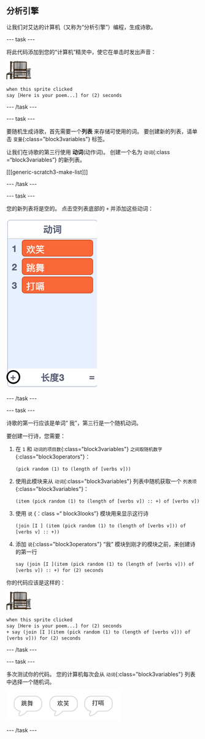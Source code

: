 ## 分析引擎

让我们对艾达的计算机（又称为“分析引擎”）编程，生成诗歌。

\--- task \---

将此代码添加到您的“计算机”精灵中，使它在单击时发出声音：

![计算机精灵](images/computer-sprite.png)

```blocks3
when this sprite clicked
say [Here is your poem...] for (2) seconds
```

\--- /task \---

\--- task \---

要随机生成诗歌，首先需要一个**列表** 来存储可使用的词。 要创建新的列表，请单击 `变量`{:class="block3variables"} 标签。

让我们在诗歌的第三行使用 **动词**(动作词)。 创建一个名为 `动词`{:class =“block3variables”} 的新列表。

[[[generic-scratch3-make-list]]]

\--- /task \---

\--- task \---

您的新列表将是空的。 点击空列表底部的 `+` 并添加这些动词：

![高亮显示 + 的列表](images/poetry-verbs-annotated.png)

\--- /task \---

\--- task \---

诗歌的第一行应该是单词“ 我”，第三行是一个随机动词。

要创建一行诗，您需要：

1. 在 `1` 和 `动词的项目数`{:class="block3variables"} `之间取随机数字`{:class="block3operators"}：
    
    ```blocks3
    (pick random (1) to (length of [verbs v]))
    ```

2. 使用此模块来从 `动词`{:class="block3variables"} 列表中随机获取一个 `列表项`{:class="block3variables"}：
    
    ```blocks3
    (item (pick random (1) to (length of [verbs v]) :: +) of [verbs v])
    ```

3. 使用 `说` {：class =“ block3looks”} 模块用来显示这行诗
    
    ```blocks3
    (join [I ] (item (pick random (1) to (length of [verbs v])) of [verbs v] :: +))
    ```

4. 添加 `说`{:class="block3operators"} “我” 模块到刚才的模块之前，来创建诗的第一行
    
    ```blocks3
    say (join [I ](item (pick random (1) to (length of [verbs v])) of [verbs v]) :: +) for (2) seconds
    ```

你的代码应该是这样的：

![计算机精灵](images/computer-sprite.png)

```blocks3
when this sprite clicked
say [Here is your poem...] for (2) seconds
+ say (join [I ](item (pick random (1) to (length of [verbs v])) of [verbs v])) for (2) seconds
```

\--- /task \---

\--- task \---

多次测试你的代码。 您的计算机每次会从 `动词`{:class="block3variables"} 列表中选择一个随机词。

![3 个不同内容的对话框](images/poetry-random-test.png)

\--- /task \---